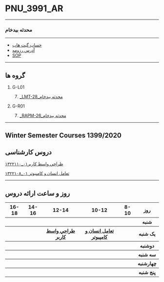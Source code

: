 # PNU_3991_AR
----------
### محدثه بيدخام
---
- [حساب گیت هاب](https://github.com/mohadesebidkham)
- [آدرس رزومه](https://mohadesebidkham.github.io/mbidkham/)
- [SOP](https://github.com/mohadesebidkham/SOP1)

-------------------
## گروه ها

1. G-L01

   7. [_LMT-28_محدثه بيدخام](https://github.com/AliRazavi-edu/PNU_3991/tree/master/_BSc/UserInterfaceDesgin/07_%D9%85%D8%AD%D8%AF%D8%AB%D9%87%20%D8%A8%D9%8A%D8%AF%D8%AE%D8%A7%D9%85)


2. G-R01
   
   7. [_RAPM-26_محدثه بيدخام](https://github.com/AliRazavi-edu/PNU_3991/tree/master/_BSc/HumanComputerInteraction/07_%D9%85%D8%AD%D8%AF%D8%AB%D9%87%20%D8%A8%D9%8A%D8%AF%D8%AE%D8%A7%D9%85)

   
-----------------



## Winter Semester Courses 1399/2020

## دروس کارشناسی

[۱۳۲۲۱۱۰_۰۱ظراحي واسط كاربر](https://github.com/AliRazavi-edu/PNU_3991/tree/master/_BSc/UserInterfaceDesgin#TOC)

[۱۳۲۲۱۰۸_۰۱ تعامل انسان و كامپيوتر](https://github.com/AliRazavi-edu/PNU_3991/tree/master/_BSc/HumanComputerInteraction#TOC)

-----------------
## روز و ساعت ارائه دروس

<table style="width:100%">
  <tr>
    <th >16-18</th>
    <th >14-16</th>
    <th >12-14</th>
    <th>10-12</th>
    <th>8-10</th>
    <th>روز</th>
   </tr>
  <tr>
    <th ></th>
    <th ></a></th>
    <th ></a></th>
    <th></th>
    <th></th>
    <th>شنبه</th>
  </tr>
   <tr>
    <th ></th>
    <th ></th>

<th><a  href="https://alirazavi-edu.github.io/PNU_3991/_BSc/UserInterfaceDesgin/index.html">طراحي واسط كاربر</a></th>
<th><a href="https://github.com/AliRazavi-edu/PNU_3991/tree/master/_BSc/HumanComputerInteraction">تعامل انسان و كامپيوتر</a></th>
    <th ></th>
    <th>یک شنبه</th>
  </tr>
   <tr>
     <th><a </a> </th>
     <th><a </a></th>
     <th><a </a></th>
     <th><a </a></th>
    <th ></th>   
    <th>دوشنبه</th>
  </tr>
   <tr>
    <th ></th>
  <th ><a</th>
    <th><a</th>
    <th></th>
    <th ></th>
    <th>سه شنبه</th>
  </tr>
   <tr>
    <th ></th>
    <th ></th>
    <th></th>
    <th></th>
     <th ><a </a></th>
    <th>چهارشنبه</th>
  </tr>
   <tr>
    <th ></th>
     <th ><a  </a></th>
     <th ><a </a></th>
     <th><a  </a></th>
    <th><a </a></th>
    <th>پنج شنبه</th>
  </tr>
</table>
